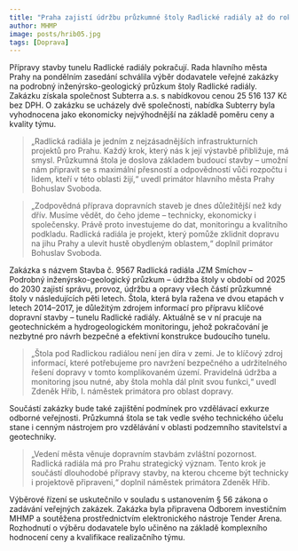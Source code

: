 ```yaml
---
title: "Praha zajistí údržbu průzkumné štoly Radlické radiály až do roku 2030"
author: MHMP
image: posts/hrib05.jpg
tags: [Doprava]
---
```


Přípravy stavby tunelu Radlické radiály pokračují. Rada hlavního města Prahy na pondělním zasedání schválila výběr dodavatele veřejné zakázky na podrobný inženýrsko-geologický průzkum štoly Radlické radiály. Zakázku získala společnost Subterra a.s. s nabídkovou cenou 25 516 137 Kč bez DPH. O zakázku se ucházely dvě společnosti, nabídka Subterry byla vyhodnocena jako ekonomicky nejvýhodnější na základě poměru ceny a kvality týmu.

> „Radlická radiála je jedním z nejzásadnějších infrastrukturních projektů pro Prahu. Každý krok, který nás k její výstavbě přibližuje, má smysl. Průzkumná štola je doslova základem budoucí stavby – umožní nám připravit se s maximální přesností a odpovědností vůči rozpočtu i lidem, kteří v této oblasti žijí,“ uvedl primátor hlavního města Prahy Bohuslav Svoboda.

> „Zodpovědná příprava dopravních staveb je dnes důležitější než kdy dřív. Musíme vědět, do čeho jdeme – technicky, ekonomicky i společensky. Právě proto investujeme do dat, monitoringu a kvalitního podkladu. Radlická radiála je projekt, který pomůže zklidnit dopravu na jihu Prahy a ulevit hustě obydleným oblastem,“ doplnil primátor Bohuslav Svoboda.

Zakázka s názvem Stavba č. 9567 Radlická radiála JZM Smíchov – Podrobný inženýrsko-geologický průzkum – údržba štoly v období od 2025 do 2030 zajistí správu, provoz, údržbu a opravy všech částí průzkumné štoly v následujících pěti letech. Štola, která byla ražena ve dvou etapách v letech 2014–2017, je důležitým zdrojem informací pro přípravu klíčové dopravní stavby – tunelu Radlické radiály. Aktuálně se v ní pracuje na geotechnickém a hydrogeologickém monitoringu, jehož pokračování je nezbytné pro návrh bezpečné a efektivní konstrukce budoucího tunelu.

> „Štola pod Radlickou radiálou není jen díra v zemi. Je to klíčový zdroj informací, které potřebujeme pro navržení bezpečného a udržitelného řešení dopravy v tomto komplikovaném území. Pravidelná údržba a monitoring jsou nutné, aby štola mohla dál plnit svou funkci,“ uvedl Zdeněk Hřib, I. náměstek primátora pro oblast dopravy.

Součástí zakázky bude také zajištění podmínek pro vzdělávací exkurze odborné veřejnosti. Průzkumná štola se tak vedle svého technického účelu stane i cenným nástrojem pro vzdělávání v oblasti podzemního stavitelství a geotechniky.

> „Vedení města věnuje dopravním stavbám zvláštní pozornost. Radlická radiála má pro Prahu strategický význam. Tento krok je součástí dlouhodobé přípravy stavby, na kterou chceme být technicky i projektově připraveni,“ doplnil náměstek primátora Zdeněk Hřib.

Výběrové řízení se uskutečnilo v souladu s ustanovením § 56 zákona o zadávání veřejných zakázek. Zakázka byla připravena Odborem investičním MHMP a soutěžena prostřednictvím elektronického nástroje Tender Arena. Rozhodnutí o výběru dodavatele bylo učiněno na základě komplexního hodnocení ceny a kvalifikace realizačního týmu.
